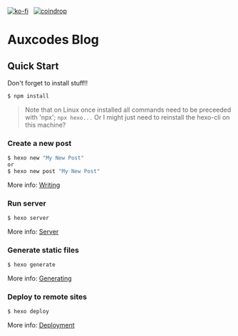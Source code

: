 [![ko-fi](https://pabanks.io/assets/kofi-md.svg)](https://ko-fi.com/H2H1ZZY1Q) &nbsp; [![coindrop](https://pabanks.io/assets/coindrop-md.svg)](https://coindrop.to/auxcodes)
# Auxcodes Blog

## Quick Start
Don't forget to install stuff!!

``` bash
$ npm install
```
> Note that on Linux once installed all commands need to be preceeded with 'npx'; `npx hexo...`
> Or I might just need to reinstall the hexo-cli on this machine?

### Create a new post

``` bash
$ hexo new "My New Post"
or
$ hexo new post "My New Post"
```

More info: [Writing](https://hexo.io/docs/writing.html)

### Run server

``` bash
$ hexo server
```

More info: [Server](https://hexo.io/docs/server.html)

### Generate static files

``` bash
$ hexo generate
```

More info: [Generating](https://hexo.io/docs/generating.html)

### Deploy to remote sites

``` bash
$ hexo deploy
```

More info: [Deployment](https://hexo.io/docs/one-command-deployment.html)
